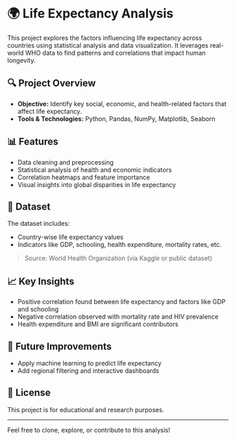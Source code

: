 # 🌍 Life Expectancy Analysis

This project explores the factors influencing life expectancy across countries using statistical analysis and data visualization. It leverages real-world WHO data to find patterns and correlations that impact human longevity.

## 🔍 Project Overview

- **Objective:** Identify key social, economic, and health-related factors that affect life expectancy.
- **Tools & Technologies:** Python, Pandas, NumPy, Matplotlib, Seaborn

## 📊 Features

- Data cleaning and preprocessing
- Statistical analysis of health and economic indicators
- Correlation heatmaps and feature importance
- Visual insights into global disparities in life expectancy

## 📁 Dataset

The dataset includes:
- Country-wise life expectancy values
- Indicators like GDP, schooling, health expenditure, mortality rates, etc.

> Source: World Health Organization (via Kaggle or public dataset)

## 📈 Key Insights

- Positive correlation found between life expectancy and factors like GDP and schooling
- Negative correlation observed with mortality rate and HIV prevalence
- Health expenditure and BMI are significant contributors

## 🚀 Future Improvements

- Apply machine learning to predict life expectancy
- Add regional filtering and interactive dashboards

## 📄 License

This project is for educational and research purposes.

---

Feel free to clone, explore, or contribute to this analysis!
